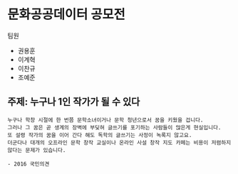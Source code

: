 # 문화공공데이터 공모전
팀원
- 권용훈
- 이계혁
- 이찬규
- 조예준
## 주제: 누구나 1인 작가가 될 수 있다
```text 
누구나 학창 시절에 한 번쯤 문학소녀이거나 문학 청년으로서 꿈을 키웠을 겁니다.   
그러나 그 꿈은 곧 생계의 장벽에 부딪혀 글쓰기를 포기하는 사람들이 많은게 현실입니다.   
또 설령 작가의 꿈을 이어 간다 해도 독학의 글쓰기는 사정이 녹록지 않고요.   
더군다나 대개의 오프라인 문학 창작 교실이나 온라인 사설 창작 지도 카페는 비용이 저렴하지 않다는 문제가 있습니다.

- 2016 국민의견
```
